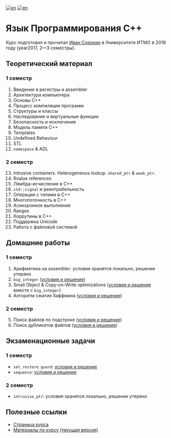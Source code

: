 [![en](https://img.shields.io/badge/lang-en-red.svg)](README.md) [![en](https://img.shields.io/badge/lang-ru-blue.svg)](README.ru.md)

# Язык Программирования C++

Курс подготовил и прочитал [Иван Сорокин](https://github.com/sorokin) в Университете ИТМО в 2018 году (year2017, 2—3 семестры).

## Теоретический материал

### 1 семестр

1. Введение в регистры и assembler
2. Архитектура компьютера
3. Основы C++
4. Процесс компиляции программ
5. Структуры и классы
6. Наследование и виртуальные функции
7. Безопасность и исключения
8. Модель памяти C++
9. Templates
10. Undefined Behaviour
11. STL
12. `namespace` & ADL

### 2 семестр

13. Intrusive containers. Heterogeneous lookup. `shared_ptr` & `weak_ptr`.
14. Rvalue references
15. Лямбда-исчисление в C++
16. `std::signal` и реентрабельность
17. Операции с типами в C++
18. Многопоточность в C++
19. Асинхронное выполнение
20. Ranges
21. Коррутины в C++
22. Поддержка Unicode
23. Работа с файловой системой

## Домашние работы

### 1 семестр

1. Арифметика на assembler: условия хранятся локально, решение утеряно
2. `big_integer` ([условия и решение](https://github.com/cannor147/itmo-cpp-bigint))
3. Small Object & Copy-on-Write optimizations ([условия и решение](https://github.com/cannor147/itmo-cpp-bigint) вместе с `big_integer`)
4. Алгоритм сжатия Хаффмана ([условия и решение](https://github.com/cannor147/itmo-cpp-huffman))

### 2 семестр

5. Поиск файлов по подстроке ([условия и решение](https://github.com/cannor147/itmo-cpp-substr))
6. Поиск дубликатов файлов ([условия и решение](https://github.com/cannor147/itmo-cpp-duplicate))

## Экзаменационные задачи

### 1 семестр

- `set_restore_guard`: [условия и решение](https://github.com/cannor147/itmo-cpp-restore)
- `sequence`: [условия и решение](https://github.com/cannor147/itmo-cpp-sequence)

### 2 семестр

- `intrusive_ptr`: условия хранятся локально, решение утеряно

## Полезные ссылки

* [Страница курса](http://sorokin.github.io/cpp-course/)
* [Материалы по курсу (текущая версия)](https://cpp-kt.github.io/cpp-notes/)
